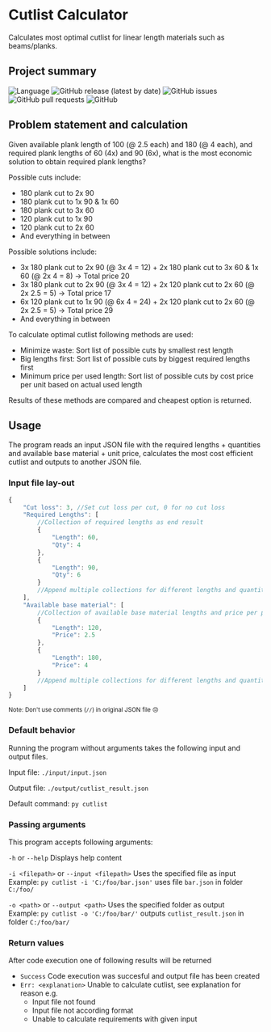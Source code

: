 # Cutlist Calculator
Calculates most optimal cutlist for linear length materials such as beams/planks.

## Project summary
![Language](https://img.shields.io/badge/language-python%203.8-blue)
![GitHub release (latest by date)](https://img.shields.io/github/v/release/nvh1989/cutlistcalculator)
![GitHub issues](https://img.shields.io/github/issues/nvh1989/cutlistcalculator)
![GitHub pull requests](https://img.shields.io/github/issues-pr/nvh1989/cutlistcalculator)
![GitHub](https://img.shields.io/github/license/nvh1989/cutlistcalculator)

## Problem statement and calculation
Given available plank length of 100 (@ 2.5 each) and 180 (@ 4 each), and required plank lengths of 60 (4x) and 90 (6x), what is the most economic solution to obtain required plank lengths?

Possible cuts include:
- 180 plank cut to 2x 90
- 180 plank cut to 1x 90 & 1x 60
- 180 plank cut to 3x 60
- 120 plank cut to 1x 90
- 120 plank cut to 2x 60
- And everything in between

Possible solutions include:
- 3x 180 plank cut to 2x 90 (@ 3x 4 = 12) + 2x 180 plank cut to 3x 60 & 1x 60 (@ 2x 4 = 8) -> Total price 20
- 3x 180 plank cut to 2x 90 (@ 3x 4 = 12) + 2x 120 plank cut to 2x 60 (@ 2x 2.5 = 5) -> Total price 17
- 6x 120 plank cut to 1x 90 (@ 6x 4 = 24) + 2x 120 plank cut to 2x 60 (@ 2x 2.5 = 5) -> Total price 29
- And everything in between

To calculate optimal cutlist following methods are used:
- Minimize waste: Sort list of possible cuts by smallest rest length
- Big lengths first: Sort list of possible cuts by biggest required lengths first
- Minimum price per used length: Sort list of possible cuts by cost price per unit based on actual used length

Results of these methods are compared and cheapest option is returned.

## Usage
The program reads an input JSON file with the required lengths + quantities and available base material + unit price, calculates the most cost efficient cutlist and outputs to another JSON file. 

### Input file lay-out
```Javascript
{
    "Cut loss": 3, //Set cut loss per cut, 0 for no cut loss 
    "Required Lengths": [
        //Collection of required lengths as end result
        {
            "Length": 60,
            "Qty": 4
        },
        {
            "Length": 90,
            "Qty": 6
        }
        //Append multiple collections for different lengths and quantities
    ],
    "Available base material": [
        //Collection of available base material lengths and price per piece (not price per unit)
        {
            "Length": 120,
            "Price": 2.5
        },
        {
            "Length": 180,
            "Price": 4
        }
        //Append multiple collections for different lengths and quantities
    ]
}
```
<sup>Note: Don't use comments (`//`) in original JSON file :unamused:</sup>

### Default behavior
Running the program without arguments takes the following input and output files.

Input file: `./input/input.json`

Output file: `./output/cutlist_result.json`

Default command: `py cutlist`

### Passing arguments
This program accepts following arguments:

`-h` or `--help` Displays help content

`-i <filepath>` or `--input <filepath>` Uses the specified file as input<br>
Example: `py cutlist -i 'C:/foo/bar.json'` uses file `bar.json` in folder `C:/foo/`

`-o <path>` or `--output <path>` Uses the specified folder as output<br>
Example: `py cutlist -o 'C:/foo/bar/'` outputs `cutlist_result.json` in folder `C:/foo/bar/`

### Return values
After code execution one of following results will be returned
- `Success` Code execution was succesful and output file has been created
- `Err: <explanation>` Unable to calculate cutlist, see explanation for reason e.g.
   - Input file not found
   - Input file not according format
   - Unable to calculate requirements with given input
